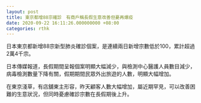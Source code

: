 ```yaml
---
layout: post
title: 東京都增88宗確診　有商戶稱長假生意改善但憂再爆疫
date: 2020-09-22 16:11:26.000000000 +08:00
categories: rthk
---
```


日本東京都新增88宗新型肺炎確診個案，是連續兩日新增宗數低於100，累計超過2萬4千宗。

日本傳媒報道，長假期間呈報個案明顯大幅減少，與檢測中心醫護人員數目減少，病毒檢測數量下降有關，假期期間民眾外出旅遊的人數，明顯大幅增加。

在東京淺草，有店舖東主形容，昨天顧客人數大幅增加，屬近期罕見，可以改善困難的生意狀況，但同時憂慮確診宗數在長假期後上升。
